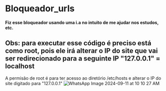 # Bloqueador_urls
#### Fiz esse bloqueador usando uma i.a no intuito de me ajudar nos estudos, etc.



## Obs: para executar esse código é preciso está como root, pois ele irá alterar o IP do site que vai ser redirecionado para a seguinte IP  "127.0.0.1" = localhost




A permisão de root é para ter acesso ao diretório /etc/hosts e alterar o IP  do site digitado para "127.0.0.1"
![WhatsApp Image 2024-09-11 at 10 10 27 AM](https://github.com/user-attachments/assets/a5125143-3d0b-4518-bac4-40f0aeeb39cc)

